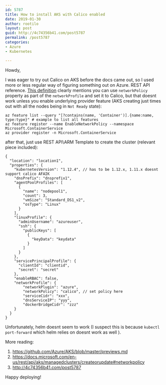 ```yaml
---
id: 5787
title: How to install AKS with Calico enabled
date: 2019-01-30
author: rootilo
layout: post
guid: http://4c74356b41.com/post5787
permalink: /post5787
categories:
- Azure
- Kubernetes

---
```


Howdy,

I was eager to try out Calico on AKS before the docs came out, so I used more or less regular way of figuring something out on Azure. REST API reference. [This definition](https://docs.microsoft.com/en-us/rest/api/aks/managedclusters/createorupdate#networkpolicy) clearly mentions you can use `networkPolicy` property as part of the `networkProfile` and set it to Calico, but that doesnt work unless you enable underlying provider feature (AKS creating just times out with all the nodes being in `Not Ready` state):

```
az feature list --query "[?contains(name, 'Container')].{name:name, type:type}" # example to list all features
az feature register --name EnableNetworkPolicy --namespace Microsoft.ContainerService
az provider register -n Microsoft.ContainerService
```

after that, just use REST API\ARM Template to create the cluster (relevant piece included):

```
{
  "location": "location1",
  "properties": {
    "kubernetesVersion": "1.12.4", // has to be 1.12.x, 1.11.x doesnt support calico AFAIK
    "dnsPrefix": "dnsprefix1",
    "agentPoolProfiles": [
      {
        "name": "nodepool1",
        "count": 3,
        "vmSize": "Standard_DS1_v2",
        "osType": "Linux"
      }
    ],
    "linuxProfile": {
      "adminUsername": "azureuser",
      "ssh": {
        "publicKeys": [
          {
            "keyData": "keydata"
          }
        ]
      }
    },
    "servicePrincipalProfile": {
      "clientId": "clientid",
      "secret": "secret"
    },
    "enableRBAC": false,
    "networkProfile": {
        "networkPlugin": "azure",
        "networkPolicy": "calico", // set policy here
        "serviceCidr": "xxx",
        "dnsServiceIP": "yyy",
        "dockerBridgeCidr": "zzz"
    }
  }
}
```

Unfortunately, helm doesnt seem to work (I suspect this is because `kubectl port-forward` which helm relies on doesnt work as well ).

More reading:  
1. https://github.com/Azure/AKS/blob/master/previews.md
2. https://docs.microsoft.com/en-us/rest/api/aks/managedclusters/createorupdate#networkpolicy
3. http://4c74356b41.com/post5787

Happy deploying!